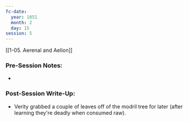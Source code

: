 ```yaml
---
fc-date:
  year: 1051
  month: 2
  day: 15
session: 5
---
```

[[1-05. Aerenal and Aelion]]

### Pre-Session Notes:
* 

### Post-Session Write-Up:

* Verity grabbed a couple of leaves off of the modril tree for later (after learning they're deadly when consumed raw).
